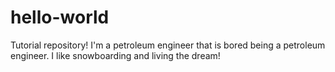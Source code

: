# hello-world
Tutorial repository!
I'm a petroleum engineer that is bored being a petroleum engineer.
I like snowboarding and living the dream!
